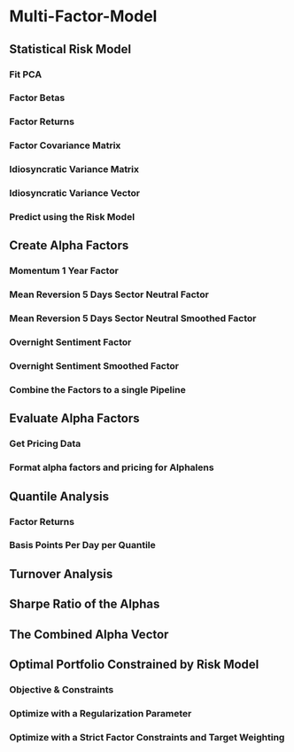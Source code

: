 # Multi-Factor-Model

## Statistical Risk Model 

### Fit PCA 
### Factor Betas 
### Factor Returns 
### Factor Covariance Matrix 
### Idiosyncratic Variance Matrix
###  Idiosyncratic Variance Vector
### Predict using the Risk Model


## Create Alpha Factors 

### Momentum 1 Year Factor 
### Mean Reversion 5 Days Sector Neutral Factor 
### Mean Reversion 5 Days Sector Neutral Smoothed Factor 
### Overnight Sentiment Factor 
### Overnight Sentiment Smoothed Factor 
### Combine the Factors to a single Pipeline


## Evaluate Alpha Factors 

### Get Pricing Data 
### Format alpha factors and pricing for Alphalens

## Quantile Analysis 

### Factor Returns
### Basis Points Per Day per Quantile 

## Turnover Analysis 

## Sharpe Ratio of the Alphas 

## The Combined Alpha Vector 

## Optimal Portfolio Constrained by Risk Model 

### Objective & Constraints 
### Optimize with a Regularization Parameter 
### Optimize with a Strict Factor Constraints and Target Weighting 
